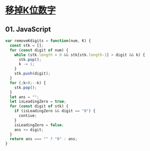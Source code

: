 # [移掉K位数字](https://leetcode-cn.com/problems/remove-k-digits/)

## 01. JavaScript
```js
var removeKdigits = function(num, K) {
  const stk = [];
  for (const digit of num) {
    while (stk.length > 0 && stk[stk.length-1] > digit && k) {
      stk.pop();
      k -= 1;
    }
    stk.push(digit);
  }
  for (;k>0;--k) {
    stk.pop();
  }
  let ans = "";
  let isLeadingZero = true;
  for (const digit of stk) {
    if (isLeadingZero && digit == "0") {
      contiue;
    } 
    isLeadingZero = false;
    ans += digit;
  }
  return ans === "" ? "0" : ans;
}
```